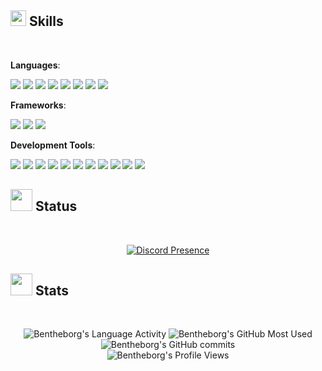 <h2><img src="https://media2.giphy.com/media/QssGEmpkyEOhBCb7e1/giphy.gif?cid=ecf05e47a0n3gi1bfqntqmob8g9aid1oyj2wr3ds3mg700bl&amp;rid=giphy.gif" width="25"><b> Skills</b></h2>
<br>

<p><strong>Languages</strong>:</p>
<p>
<img src="https://img.shields.io/badge/lua-0078d7.svg?style=for-the-badge&amp;logo=lua&amp;logoColor=white">
<img src="https://img.shields.io/badge/csharp-%23239120.svg?style=for-the-badge&amp;logo=csharp&amp;logoColor=white">
<img src="https://img.shields.io/badge/Python-14354C.svg?style=for-the-badge&amp;logo=python&amp;logoColor=white">
<img src="https://img.shields.io/badge/TypeScript-0078d7.svg?style=for-the-badge&amp;logo=typescript&amp;logoColor=white">
<img src="https://img.shields.io/badge/JavaScript%20-%23F7DF1E.svg?style=for-the-badge&amp;logo=javascript&amp;logoColor=black">
<img src="https://img.shields.io/badge/HTML5%20-%23E34F26.svg?style=for-the-badge&amp;logo=html5&amp;logoColor=white">
<img src="https://img.shields.io/badge/CSS%20-0078d7.svg?style=for-the-badge&amp;logo=css3&amp;logoColor=white">
<img src="https://img.shields.io/badge/Markdown-000000.svg?style=for-the-badge&amp;logo=markdown&amp;logoColor=white">
</p>

<p><strong>Frameworks</strong>:</p>
<p>
<img src="https://img.shields.io/badge/Fivem-FF7139.svg?style=for-the-badge&amp;logo=fivem&amp;logoColor=white">
<img src="https://img.shields.io/badge/Node.js-5FA04E.svg?style=for-the-badge&amp;logo=nodedotjs&amp;logoColor=white">
<img src="https://img.shields.io/badge/React-0078d7.svg?style=for-the-badge&amp;logo=react&amp;logoColor=white">
</p>

<p><strong>Development Tools</strong>:</p>
<p>
<img src="https://img.shields.io/badge/Visual%20Studio%20Code-0078d7.svg?style=for-the-badge&amp;logo=visual-studio-code&amp;logoColor=white">
<img src="https://img.shields.io/badge/Visual%20Studio-8D7ACF.svg?style=for-the-badge&amp;logo=visual-studio&amp;logoColor=white">
<img src="https://img.shields.io/badge/github-%23121011.svg?style=for-the-badge&amp;logo=github&amp;logoColor=white">
<img src="https://img.shields.io/badge/Git-F05033.svg?style=for-the-badge&amp;logo=git&amp;logoColor=white">
<img src="https://img.shields.io/badge/XAMPP-FB7A24.svg?style=for-the-badge&amp;logo=xampp&amp;logoColor=white">
<img src="https://img.shields.io/badge/Digital%20Ocean%20-0078d7.svg?style=for-the-badge&amp;logo=digitalocean&amp;logoColor=white">
<img src="https://img.shields.io/badge/Nginx-009639.svg?style=for-the-badge&amp;logo=nginx&amp;logoColor=white">
<img src="https://img.shields.io/badge/Linux-FCC624?style=for-the-badge&amp;logo=linux&amp;logoColor=black">
<img src="https://img.shields.io/badge/Ubuntu-E95420?style=for-the-badge&amp;logo=ubuntu&amp;logoColor=black">
<img src="https://img.shields.io/badge/Terminal-000000?style=for-the-badge&amp;logo=gnu-bash&amp;logoColor=white">
<img src="https://img.shields.io/badge/Codewars-B1361E.svg?style=for-the-badge&amp;logo=codewars&amp;logoColor=white">
</p>

<h2><img src="https://media.giphy.com/media/atdrbH41uIL1Lepm1d/giphy.gif?cid=790b7611z0xowgjgn9nqm0p25mpb67r4ojcnhcska46a4jaj&amp;ep=v1_stickers_search&amp;rid=giphy.gif&amp;ct=s" width="35"><b> Status</b></h2>
<br>

<p align="center">
  <a href="https://discord.com/users/422444198835257363">
    <img src="https://lanyard-profile-readme.vercel.app/api/422444198835257363?bg=0&amp;&amp;animated=true&amp;idleMessage=divent%20devin&amp;borderRadius=15px&amp;hideDiscrim=false" alt="Discord Presence">
  </a>
</p>

<h2><img src="https://media.giphy.com/media/iY8CRBdQXODJSCERIr/giphy.gif" width="35"><b> Stats </b></h2>
<br>

<p align="center">
  <img src="https://github-readme-stats.vercel.app/api/wakatime?username=Bentheborg&amp;theme=transparent&amp;v=2&amp;langs_count=12&amp;layout=compact&amp;hide_border=true&amp;custom_title=Language%20Time:&amp;hide=other" alt="Bentheborg's Language Activity">
  <img src="https://github-readme-stats-bentheborgs-projects.vercel.app/api/top-langs/?username=Bentheborg&amp;layout=compact&amp;theme=transparent&amp;hide_border=true&amp;size_weight=0.5&amp;count_weight=0.5&amp;langs_count=12&amp;custom_title=Most%20Used%20Languages:" alt="Bentheborg's GitHub Most Used">
  <img src="https://github-readme-streak-stats-bentheborgs-projects.vercel.app//?user=bentheborg&amp;theme=transparent&amp;hide_border=true" alt="Bentheborg's GitHub commits">
  <br>
  <img src="https://komarev.com/ghpvc/?style=for-the-badge&amp;username=Bentheborg&amp;color=blue" alt="Bentheborg's Profile Views">
</p>